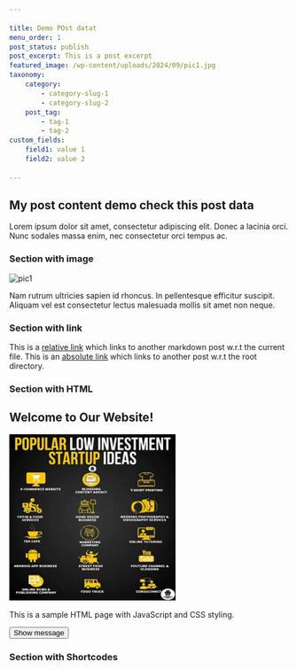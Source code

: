 ```yaml
---

title: Demo POst datat
menu_order: 1
post_status: publish
post_excerpt: This is a post excerpt
featured_image: /wp-content/uploads/2024/09/pic1.jpg
taxonomy:
    category:
        - category-slug-1
        - category-slug-2
    post_tag:
        - tag-1
        - tag-2
custom_fields:
    field1: value 1
    field2: value 2

---
```


## My post content demo check this post data

Lorem ipsum dolor sit amet, consectetur adipiscing elit. Donec a lacinia orci.
Nunc sodales massa enim, nec consectetur orci tempus ac.

### Section with image

![pic1](/wp-content/uploads/2024/09/pic1.jpg)

Nam rutrum ultricies sapien id rhoncus. In pellentesque efficitur suscipit.
Aliquam vel est consectetur lectus malesuada mollis sit amet non neque. 

### Section with link

This is a [relative link](../sub-dir1/post3.md) which links to another markdown post w.r.t the current file.
This is an [absolute link](/folder1/sub-dir1/post3.md) which links to another post w.r.t the root directory.

### Section with HTML

<section id="home">
    <h2>Welcome to Our Website!</h2>
    <img height="300px" width="300px" src="docs/_images/8dd203f717c974dd2f675ef202c5af05.jpg" />
    <p>This is a sample HTML page with JavaScript and CSS styling.</p>
    <button type="button" onclick="showMessage()">Show message</button>
</section>

<script>
    function showMessage() {
        alert('Thank you for contacting us!');
    }
</script>

<!-- Sample CSS Style -->
<style>
    h1 {
        color: red;
    }
</style>

### Section with Shortcodes

